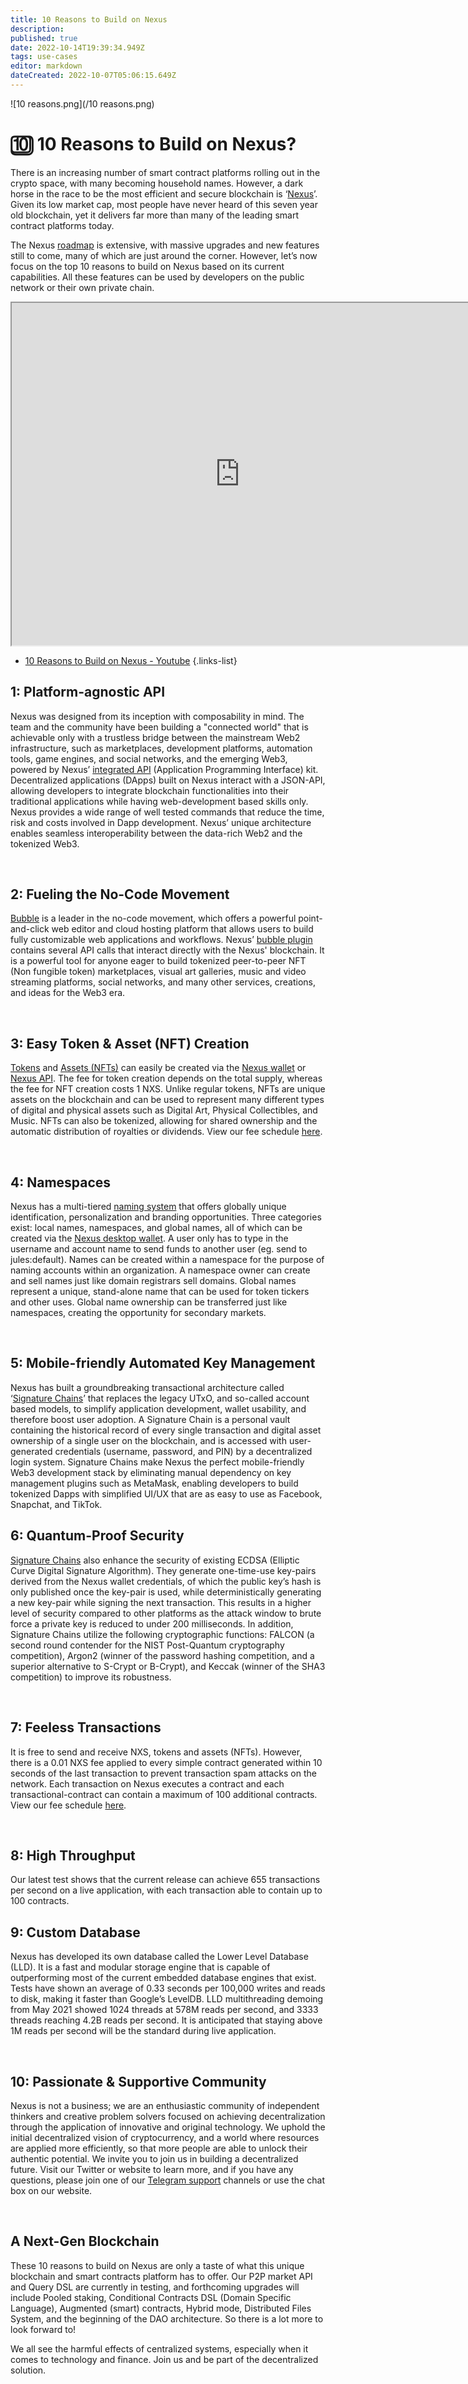 ```yaml
---
title: 10 Reasons to Build on Nexus
description: 
published: true
date: 2022-10-14T19:39:34.949Z
tags: use-cases
editor: markdown
dateCreated: 2022-10-07T05:06:15.649Z
---
```


![10 reasons.png](/10 reasons.png)
# 🔟 10 Reasons to Build on Nexus?

There is an increasing number of smart contract platforms rolling out in the crypto space, with many becoming household names. However, a dark horse in the race to be the most efficient and secure blockchain is ‘[Nexus](https://www.nexus.io/)’. Given its low market cap, most people have never heard of this seven year old blockchain, yet it delivers far more than many of the leading smart contract platforms today.

The Nexus [roadmap](https://www.nexus.io/roadmap) is extensive, with massive upgrades and new features still to come, many of which are just around the corner. However, let’s now focus on the top 10 reasons to build on Nexus based on its current capabilities. All these features can be used by developers on the public network or their own private chain.

<div class="wise-iframe-wrapper"> <iframe width="730" height="548" src="https://www.youtube.com/watch?t=5s&v=HSXP5mbjn1s" allowfullscreen></iframe>
</div>

- [10 Reasons to Build on Nexus - Youtube](https://www.youtube.com/watch?t=5s&v=HSXP5mbjn1s)
{.links-list}

## **1: Platform-agnostic API**

Nexus was designed from its inception with composability in mind. The team and the community have been building a "connected world" that is achievable only with a trustless bridge between the mainstream Web2 infrastructure, such as marketplaces, development platforms, automation tools, game engines, and social networks, and the emerging Web3, powered by Nexus’ [integrated API](https://www.nexus.io/integrated-api) (Application Programming Interface) kit. Decentralized applications (DApps) built on Nexus interact with a JSON-API, allowing developers to integrate blockchain functionalities into their traditional applications while having web-development based skills only. Nexus provides a wide range of well tested commands that reduce the time, risk and costs involved in Dapp development. Nexus’ unique architecture enables seamless interoperability between the data-rich Web2 and the tokenized Web3.

&nbsp;

## **2: Fueling the No-Code Movement**

[Bubble](https://bubble.io/?utm\_source=prwire\&utm\_medium=pr\&utm\_campaign=fc2021\&utm\_content=micaward) is a leader in the no-code movement, which offers a powerful point-and-click web editor and cloud hosting platform that allows users to build fully customizable web applications and workflows. Nexus’ [bubble plugin](https://www.nexus.io/bubble) contains several API calls that interact directly with the Nexus' blockchain. It is a powerful tool for anyone eager to build tokenized peer-to-peer NFT (Non fungible token) marketplaces, visual art galleries, music and video streaming platforms, social networks, and many other services, creations, and ideas for the Web3 era.

&nbsp;

## **3: Easy Token & Asset (NFT) Creation**

[Tokens](https://www.nexus.io/tokenize) and [Assets (NFTs)](https://www.nexus.io/assets) can easily be created via the [Nexus wallet](https://www.nexus.io/wallets) or [Nexus API](https://nexus.io/integrated-api). The fee for token creation depends on the total supply, whereas the fee for NFT creation costs 1 NXS. Unlike regular tokens, NFTs are unique assets on the blockchain and can be used to represent many different types of digital and physical assets such as Digital Art, Physical Collectibles, and Music. NFTs can also be tokenized, allowing for shared ownership and the automatic distribution of royalties or dividends. View our fee schedule [here](https://nexus.io/ResourceHub/fees).

&nbsp;

## **4: Namespaces**

Nexus has a multi-tiered [naming system](https://www.nexus.io/namespaces) that offers globally unique identification, personalization and branding opportunities. Three categories exist: local names, namespaces, and global names, all of which can be created via the [Nexus desktop wallet](https://nexus.io/wallets). A user only has to type in the username and account name to send funds to another user (eg. send to jules:default). Names can be created within a namespace for the purpose of naming accounts within an organization. A namespace owner can create and sell names just like domain registrars sell domains. Global names represent a unique, stand-alone name that can be used for token tickers and other uses. Global name ownership can be transferred just like namespaces, creating the opportunity for secondary markets.

&nbsp;

## **5: Mobile-friendly Automated Key Management**

Nexus has built a groundbreaking transactional architecture called ‘[Signature Chains](https://www.nexus.io/ResourceHub/signature-chains)’ that replaces the legacy UTxO, and so-called account based models, to simplify application development, wallet usability, and therefore boost user adoption. A Signature Chain is a personal vault containing the historical record of every single transaction and digital asset ownership of a single user on the blockchain, and is accessed with user-generated credentials (username, password, and PIN) by a decentralized login system. Signature Chains make Nexus the perfect mobile-friendly Web3 development stack by eliminating manual dependency on key management plugins such as MetaMask, enabling developers to build tokenized Dapps with simplified UI/UX that are as easy to use as Facebook, Snapchat, and TikTok.
&nbsp;

## **6: Quantum-Proof Security**&#x20;

[Signature Chains](https://nexus.io/ResourceHub/signature-chains) also enhance the security of existing ECDSA (Elliptic Curve Digital Signature Algorithm). They generate one-time-use key-pairs derived from the Nexus wallet credentials, of which the public key’s hash is only published once the key-pair is used, while deterministically generating a new key-pair while signing the next transaction. This results in a higher level of security compared to other platforms as the attack window to brute force a private key is reduced to under 200 milliseconds. In addition, Signature Chains utilize the following cryptographic functions: FALCON (a second round contender for the NIST Post-Quantum cryptography competition), Argon2 (winner of the password hashing competition, and a superior alternative to S-Crypt or B-Crypt), and Keccak (winner of the SHA3 competition) to improve its robustness.

&nbsp;

## **7: Feeless Transactions**

It is free to send and receive NXS, tokens and assets (NFTs). However, there is a 0.01 NXS fee applied to every simple contract generated within 10 seconds of the last transaction to prevent transaction spam attacks on the network. Each transaction on Nexus executes a contract and each transactional-contract can contain a maximum of 100 additional contracts. View our fee schedule [here](https://nexus.io/ResourceHub/fees).

&nbsp;

## **8: High Throughput**

Our latest test shows that the current release can achieve 655 transactions per second on a live application, with each transaction able to contain up to 100 contracts.
&nbsp;

## **9: Custom Database**

Nexus has developed its own database called the Lower Level Database (LLD). It is a fast and modular storage engine that is capable of outperforming most of the current embedded database engines that exist. Tests have shown an average of 0.33 seconds per 100,000 writes and reads to disk, making it faster than Google’s LevelDB. LLD multithreading demoing from May 2021 showed 1024 threads at 578M reads per second, and 3333 threads reaching 4.2B reads per second. It is anticipated that staying above 1M reads per second will be the standard during live application.

&nbsp;

## **10: Passionate & Supportive Community**

Nexus is not a business; we are an enthusiastic community of independent thinkers and creative problem solvers focused on achieving decentralization through the application of innovative and original technology. We uphold the initial decentralized vision of cryptocurrency, and a world where resources are applied more efficiently, so that more people are able to unlock their authentic potential. We invite you to join us in building a decentralized future. Visit our Twitter or website to learn more, and if you have any questions, please join one of our [Telegram support](https://t.me/NexusSupport) channels or use the chat box on our website.

&nbsp;

## **A Next-Gen Blockchain**

These 10 reasons to build on Nexus are only a taste of what this unique blockchain and smart contracts platform has to offer. Our P2P market API and Query DSL are currently in testing, and forthcoming upgrades will include Pooled staking, Conditional Contracts DSL (Domain Specific Language), Augmented (smart) contracts, Hybrid mode, Distributed Files System, and the beginning of the DAO architecture. So there is a lot more to look forward to!

We all see the harmful effects of centralized systems, especially when it comes to technology and finance. Join us and be part of the decentralized solution.
